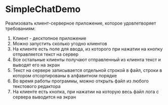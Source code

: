 # SimpleChatDemo
Реализовать клиент-серверное приложение, которое удовлетворяет требованиям:
1. Клиент - десктопное приложение
2. Можно запустить сколько угодно клиентов
3. На клиенте есть поле для ввода, из которого при нажатии на кнопку отправляется текст на сервер
4. Все остальные клиенты получают отправленный из клиента текст и выводят его на экран
5. Текст на сервере записывается отдельной строкой в файл, строки в котором отсортированы в алфавитном порядке
6. Во время работы программы, можно открыть файл из любого текстового редактора
7. На клиенте есть кнопка, при нажатии на которую весь файл лога с сервера выводится на экран
